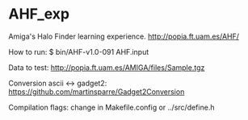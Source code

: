 # AHF_exp
Amiga's Halo Finder learning experience.
http://popia.ft.uam.es/AHF/

How to run: 
$ bin/AHF-v1.0-091 AHF.input 

Data to test: 
http://popia.ft.uam.es/AMIGA/files/Sample.tgz

Conversion ascii <-> gadget2:
https://github.com/martinsparre/Gadget2Conversion

Compilation flags: change in Makefile.config or ../src/define.h
